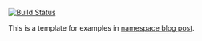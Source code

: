[![Build Status](https://travis-ci.com/sorush-khajepor/CppExamples.svg?branch=main)](https://travis-ci.com/sorush-khajepor/CppExamples)

This is a template for examples in [namespace blog post](https://iamsorush.com/posts/namespace-cpp/).

